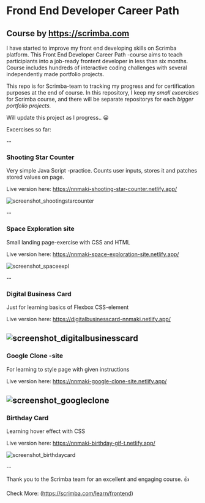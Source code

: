 # Frond End Developer Career Path 
## Course by https://scrimba.com

I have started to improve my front end developing skills on Scrimba platform. This Front End Developer Career Path -course aims to teach participiants into a job-ready frontent developer in less than six months. Course includes hundreds of interactive coding challenges with several independently made portfolio projects. 

This repo is for Scrimba-team to tracking my progress and for certification purposes at the end of course. In this repository, I keep my <em>small excercises</em> for Scrimba course, and there will be separate repositorys for each <em>bigger portfolio projects.</em>

Will update this project as I progress.. 😀

Excercises so far:

--
### Shooting Star Counter
Very simple Java Script -practice. Counts user inputs, stores it and patches stored values on page.

Live version here: https://nnmaki-shooting-star-counter.netlify.app/

![screenshot_shootingstarcounter](https://github.com/user-attachments/assets/4cd00351-ed65-4d23-99f0-edf25c5e0a2d)

--
### Space Exploration site
Small landing page-exercise with CSS and HTML

Live version here: https://nnmaki-space-exploration-site.netlify.app/

![screenshot_spaceexpl](https://github.com/user-attachments/assets/5e8f8cdd-73eb-404c-a157-51752f20072a)

--
### Digital Business Card
Just for learning basics of Flexbox CSS-element

Live version here: https://digitalbusinesscard-nnmaki.netlify.app/  

![screenshot_digitalbusinesscard](https://github.com/user-attachments/assets/03ab9da8-4bca-4526-a136-e994cb9267ac)
--
### Google Clone -site
For learning to style page with given instructions

Live version here: https://nnmaki-google-clone-site.netlify.app/

![screenshot_googleclone](https://github.com/user-attachments/assets/75d9f3d6-6779-4f14-928a-369154b3a6c9)
--
### Birthday Card
Learning hover effect with CSS

Live version here: https://nnmaki-birthday-gif-t.netlify.app/

![screenshot_birthdaycard](https://github.com/user-attachments/assets/4789c66d-6abd-4b60-8b8b-ae7f175191e9)


--


Thank you to the Scrimba team for an excellent and engaging course. 👍

Check More: (https://scrimba.com/learn/frontend)
